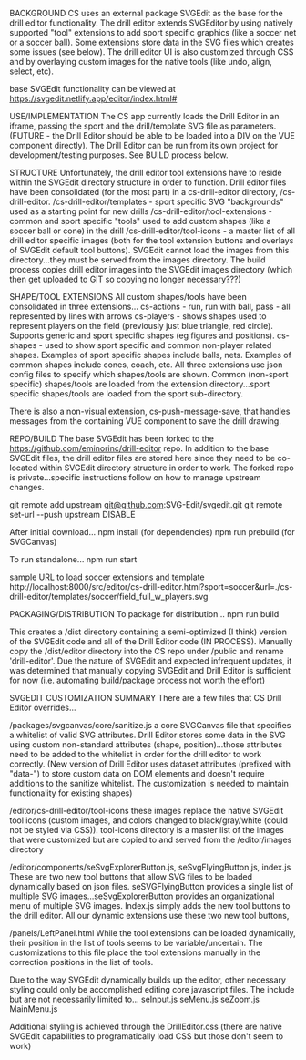 BACKGROUND
CS uses an external package SVGEdit as the base for the drill editor functionality. The drill editor extends SVGEditor by
using natively supported "tool" extensions to add sport specific graphics (like a soccer net or a soccer ball).
Some extensions store data in the SVG files which creates some issues (see below). The drill editor UI is also customized through
CSS and by overlaying custom images for the native tools (like undo, align, select, etc).

base SVGEdit functionality can be viewed at https://svgedit.netlify.app/editor/index.html#

USE/IMPLEMENTATION
The CS app currently loads the Drill Editor in an iframe, passing the sport and the drill/template SVG file as parameters.
(FUTURE - the Drill Editor should be able to be loaded into a DIV on the VUE component directly). The Drill Editor can be
run from its own project for development/testing purposes. See BUILD process below.

STRUCTURE
Unfortunately, the drill editor tool extensions have to reside within the SVGEdit directory structure in order to function.
Drill editor files have been consolidated (for the most part) in a cs-drill-editor directory, /cs-drill-editor.
/cs-drill-editor/templates - sport specific SVG "backgrounds" used as a starting point for new drills
/cs-drill-editor/tool-extensions - common and sport specific "tools" used to add custom shapes (like a soccer ball or cone) in the drill
/cs-drill-editor/tool-icons - a master list of all drill editor specific images (both for the tool extension buttons and
    overlays of SVGEdit default tool buttons). SVGEdit cannot load the images from this directory...they must be served from the
    images directory. The build process copies drill editor images into the SVGEdit images directory
    (which then get uploaded to GIT so copying no longer necessary???)

SHAPE/TOOL EXTENSIONS
All custom shapes/tools have been consolidated in three extensions...
    cs-actions - run, run with ball, pass - all represented by lines with arrows
    cs-players - shows shapes used to represent players on the field (previously just blue triangle,
        red circle). Supports generic and sport specific shapes (eg figures and positions).
    cs-shapes - used to show sport specific and common non-player related shapes. Examples of sport specific shapes include balls, nets.
        Examples of common shapes include cones, coach, etc.
All three extensions use json config files to specify which shapes/tools are shown. Common (non-sport specific) shapes/tools are loaded
from the extension directory...sport specific shapes/tools are loaded from the sport sub-directory.

There is also a non-visual extension, cs-push-message-save, that handles messages from the containing VUE component to save the drill
drawing.

REPO/BUILD
The base SVGEdit has been forked to the https://github.com/eminorinc/drill-editor repo. In addition to the base SVGEdit files, the drill
editor files are stored here since they need to be co-located within SVGEdit directory structure in order to work. The forked repo is
private...specific instructions follow on how to manage upstream changes.

git remote add upstream git@github.com:SVG-Edit/svgedit.git
git remote set-url --push upstream DISABLE

After initial download...
npm install (for dependencies)
npm run prebuild (for SVGCanvas)

To run standalone...
npm run start

sample URL to load soccer extensions and template
http://localhost:8000/src/editor/cs-drill-editor.html?sport=soccer&url=./cs-drill-editor/templates/soccer/field_full_w_players.svg


PACKAGING/DISTRIBUTION
To package for distribution...
npm run build

This creates a /dist directory containing a semi-optimized (I think) version of the SVGEdit code and all of the Drill Editor code (IN PROCESS).
Manually copy the /dist/editor directory into the CS repo under /public and rename 'drill-editor'. Due the nature of SVGEdit and expected infrequent updates,
it was determined that manually copying SVGEdit and Drill Editor is sufficient for now (i.e. automating build/package process not worth the effort)


SVGEDIT CUSTOMIZATION SUMMARY
There are a few files that CS Drill Editor overrides...

/packages/svgcanvas/core/sanitize.js
a core SVGCanvas file that specifies a whitelist of valid SVG attributes. Drill Editor stores some data in the SVG using
custom non-standard attributes (shape, position)...those attributes need to be added to the whitelist in order for the drill
editor to work correctly. (New version of Drill Editor uses dataset attributes (prefixed with "data-") to store custom data on DOM elements
and doesn't require additions to the sanitize whitelist. The customization is needed to maintain functionality for existing shapes)

/editor/cs-drill-editor/tool-icons
these images replace the native SVGEdit tool icons (custom images, and colors changed to black/gray/white (could not be styled via CSS)).
tool-icons directory is a master list of the images that were customized but are copied to and served from the /editor/images directory

/editor/components/seSvgExplorerButton.js, seSvgFlyingButton.js, index.js
These are two new tool buttons that allow SVG files to be loaded dynamically based on json files. seSVGFlyingButton provides
a single list of multiple SVG images...seSvgExplorerButton provides an organizational menu of multiple SVG images. Index.js simply adds
the new tool buttons to the drill editor. All our dynamic extensions use these two new tool buttons,

/panels/LeftPanel.html
While the tool extensions can be loaded dynamically, their position in the list of tools seems to be variable/uncertain. The
customizations to this file place the tool extensions manually in the correction positions in the list of tools.

Due to the way SVGEdit dynamically builds up the editor, other necessary styling could only be accomplished editing core javascript files.
The include but are not necessarily limited to...
seInput.js
seMenu.js
seZoom.js
MainMenu.js

Additional styling is achieved through the DrillEditor.css (there are native SVGEdit capabilities to programatically load CSS but those don't seem to work)

